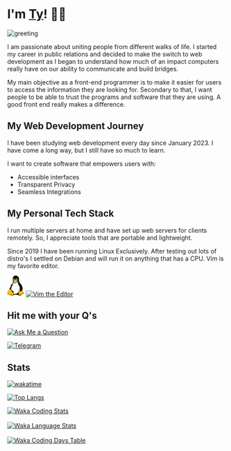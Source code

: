 # I'm [Ty](https://tydavisportfolio.wordpress.com)! 💾🐧

![greeting](![GithubAvi](https://github.com/theTyster/theTyster/assets/136642464/acb36e66-6088-47ef-8cf5-10fc82348008)
)

I am passionate about uniting people from different walks of life. I started my career in public relations and decided to make the switch to web development as I began to understand how much of an impact computers really have on our ability to communicate and build bridges.

My main objective as a front-end programmer is to make it easier for users to access the information they are looking for. Secondary to that, I want people to be able to trust the programs and software that they are using. A good front end really makes a difference.

## My Web Development Journey

I have been studying web development every day since January 2023. I have come a long way, but I still have so much to learn.

I want to create software that empowers users with:
- Accessible interfaces
- Transparent Privacy
- Seamless Integrations

## My Personal Tech Stack
I run multiple servers at home and have set up web servers for clients remotely. So, I appreciate tools that are portable and lightweight. 

Since 2019 I have been running Linux Exclusively. After testing out lots of distro's I settled on Debian and will run it on anything that has a CPU. 
Vim is my favorite editor.

<a href="https://github.com/garrett/Tux/blob/main/tux-large.png?raw=true"><img alt="Tux the Penguin" height="48px" src="https://github.com/garrett/Tux/blob/main/tux-large.png?raw=true"></a>
<a href="https://github.com/vim/vim/blob/master/runtime/vim48x48.png?raw=true"><img alt="Vim the Editor" src="https://github.com/vim/vim/blob/master/runtime/vim48x48.png?raw=true"></a>

## Hit me with your Q's

[![Ask Me a Question](https://img.shields.io/badge/-Ask%20Me%20A%20Question-purple?style=for-the-badge&logo=github&labelColor=purple&color=gray)](https://github.com/theTyster/theTyster/discussions)

[![Telegram](https://img.shields.io/badge/-thetysterr-blue?style=for-the-badge&logo=telegram&labelColor=blue&color=gray)](https://t.me/theTysterr)


## Stats
[![wakatime](https://wakatime.com/badge/user/fe1fe4d7-b86e-4ef6-bfc0-aff9cbce7ae7.svg?style=for-the-badge)](https://wakatime.com/@theTyster) 

[![Top Langs](https://github-readme-stats.vercel.app/api/top-langs/?username=TheTyster&layout=donut-vertical)](https://github.com/theTyster)

<a href="https://wakatime.com/@thetyster"><img alt="Waka Coding Stats" src="https://wakatime.com/share/@theTyster/606900cb-c453-4302-acb9-fbb3ba2f7cee.png" style="justify-content: center; display: grid;"/></a><br>
<a href="https://wakatime.com/@thetyster"><img alt="Waka Language Stats" src="https://wakatime.com/share/@theTyster/887d1c8b-cfd4-4930-98b4-7c4cdcaff05d.png" style="justify-content: center; display: grid;"/></a><br>
<a href="https://wakatime.com/@thetyster"><img alt="Waka Coding Days Table" src="https://wakatime.com/share/@theTyster/4f40b687-cb7c-472e-a7a1-df3e6b0a9f26.png" style="justify-content: center; display: grid;"/></a><br>
